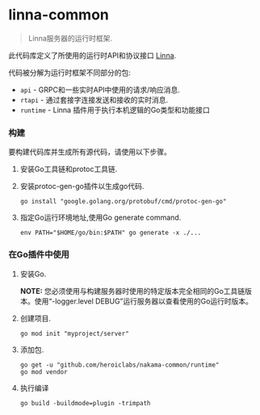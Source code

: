 linna-common
===

> Linna服务器的运行时框架.

此代码库定义了所使用的运行时API和协议接口 [Linna](https://github.com/doublemo/linna).

代码被分解为运行时框架不同部分的包:

* `api` - GRPC和一些实时API中使用的请求/响应消息.
* `rtapi` - 通过套接字连接发送和接收的实时消息.
* `runtime` - Linna 插件用于执行本机逻辑的Go类型和功能接口

### 构建

要构建代码库并生成所有源代码，请使用以下步骤。

1. 安装Go工具链和protoc工具链.

2. 安装protoc-gen-go插件以生成go代码.

   ```shell
   go install "google.golang.org/protobuf/cmd/protoc-gen-go"
   ```

3. 指定Go运行环境地址,使用Go generate command.

   ```shell
   env PATH="$HOME/go/bin:$PATH" go generate -x ./...
   ```

### 在Go插件中使用

1. 安装Go.

   __NOTE:__ 您必须使用与构建服务器时使用的特定版本完全相同的Go工具链版本。使用“-logger.level DEBUG”运行服务器以查看使用的Go运行时版本。

2. 创建项目.

   ```shell
   go mod init "myproject/server"
   ```

3. 添加包.

   ```shell
   go get -u "github.com/heroiclabs/nakama-common/runtime"
   go mod vendor
   ```

3. 执行编译
   ```shell
   go build -buildmode=plugin -trimpath
   ```
